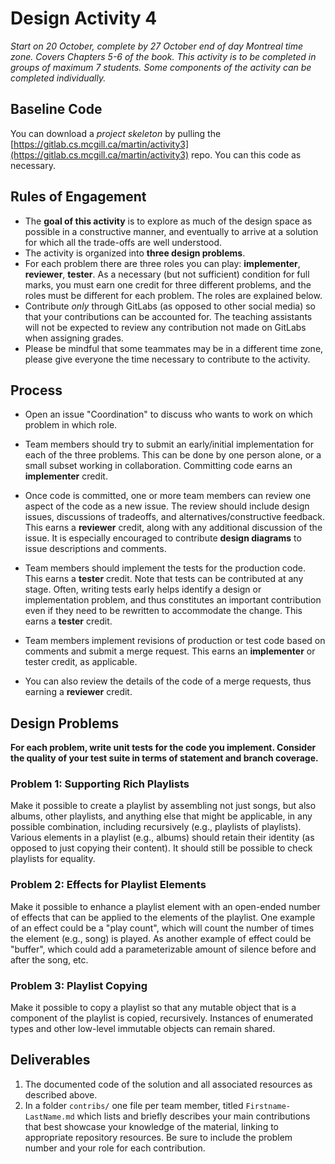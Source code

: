 # Design Activity 4

*Start on 20 October, complete by 27 October end of day Montreal time zone. Covers Chapters 5-6 of the book. This activity is to be completed in groups of maximum 7 students. Some components of the activity can be completed individually.*

## Baseline Code

You can download a _project skeleton_ by pulling the [https://gitlab.cs.mcgill.ca/martin/activity3](https://gitlab.cs.mcgill.ca/martin/activity3) repo. You can this code as necessary.

## Rules of Engagement

* The **goal of this activity** is to explore as much of the design space as possible in a constructive manner, and eventually to arrive at a solution for which all the trade-offs are well understood.
* The activity is organized into **three design problems**.
* For each problem there are three roles you can play: **implementer**, **reviewer**, **tester**. As a necessary (but not sufficient) condition for full marks, you must earn one credit for three different problems, and the roles must be different for each problem. The roles are explained below.
* Contribute *only* through GitLabs (as opposed to other social media) so that your contributions can be accounted for. The teaching assistants will not be expected to review any contribution not made on GitLabs when assigning grades.
* Please be mindful that some teammates may be in a different time zone, please give everyone the time necessary to contribute to the activity.

## Process

* Open an issue "Coordination" to discuss who wants to work on which problem in which role.

* Team members should try to submit an early/initial implementation for each of the three problems. This can be done by one person alone, or a small subset working in collaboration. Committing code earns an **implementer** credit.

* Once code is committed, one or more team members can review one aspect of the code as a new issue. The review should include design issues, discussions of tradeoffs, and alternatives/constructive feedback. This earns a **reviewer** credit, along with any additional discussion of the issue. It is especially encouraged to contribute **design diagrams** to issue descriptions and comments.
* Team members should implement the tests for the production code. This earns a **tester** credit. Note that tests can be contributed at any stage. Often, writing tests early helps identify  a design or implementation problem, and thus constitutes an important contribution even if they need to be rewritten to accommodate the change. This earns a **tester** credit.

* Team members implement revisions of production or test code based on comments and submit a merge request. This earns an **implementer** or tester credit, as applicable.

* You can also review the details of the code of a merge requests, thus earning a **reviewer** credit.

## Design Problems

**For each problem, write unit tests for the code you implement. Consider the quality of your test suite in terms of statement and branch coverage.** 

### Problem 1: Supporting Rich Playlists

Make it possible to create a playlist by assembling not just songs, but also albums, other playlists, and anything else that might be applicable, in any possible combination, including recursively (e.g., playlists of playlists). Various elements in a playlist (e.g., albums) should retain their identity (as opposed to just copying their content). It should still be possible to check playlists for equality.

### Problem 2: Effects for Playlist Elements

Make it possible to enhance a playlist element with an open-ended number of effects that can be applied to the elements of the playlist. One example of an effect could be a "play count", which will count the number of times the element (e.g., song) is played. As another example of effect could be "buffer", which could add a parameterizable amount of silence before and after the song, etc.

### Problem 3: Playlist Copying

Make it possible to copy a playlist so that any mutable object that is a component of the playlist is copied, recursively. Instances of enumerated types and other low-level immutable objects can remain shared.

## Deliverables

1. The documented code of the solution and all associated resources as described above.
2. In a folder `contribs/` one file per team member, titled `Firstname-LastName.md` which lists and briefly describes your main contributions that best showcase your knowledge of the material, linking to appropriate repository resources. Be sure to include the problem number and your role for each contribution.